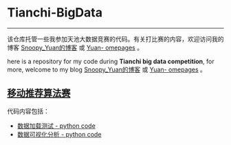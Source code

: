 # Tianchi-BigData #
-----

该仓库托管一些我参加天池大数据竞赛的代码。有关打比赛的内容，欢迎访问我的博客 [Snoopy_Yuan的博客](http://blog.csdn.net/snoopy_yuan) 或 [Yuan- omepages](https://py131.github.io/) 。

here is a repository for my code during **Tianchi big data competition**, for more, welcome to my blog [Snoopy_Yuan的博客](http://blog.csdn.net/snoopy_yuan) 或 [Yuan- omepages](https://py131.github.io/) 。

## [移动推荐算法赛](https://tianchi.aliyun.com/getStart/introduction.htm?spm=5176.100066.333.1.jRXOx1&raceId=231522) ##

代码内容包括：

 - [数据加载测试 - python code](./Mobile_Recommendation/time_test_of_data_loading.py)
 - [数据可视化分析 - python code](./Mobile_Recommendation/data_analysis.py)

